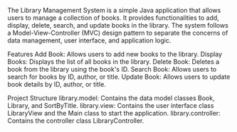 The Library Management System is a simple Java application that allows users to manage a collection of books. It provides functionalities to add, display, delete, search, and update books in the library. The system follows a Model-View-Controller (MVC) design pattern to separate the concerns of data management, user interface, and application logic.

Features
Add Book: Allows users to add new books to the library.
Display Books: Displays the list of all books in the library.
Delete Book: Deletes a book from the library using the book's ID.
Search Book: Allows users to search for books by ID, author, or title.
Update Book: Allows users to update book details by ID, author, or title.

Project Structure
library.model: Contains the data model classes Book, Library, and SortByTitle.
library.view: Contains the user interface class LibraryView and the Main class to start the application.
library.controller: Contains the controller class LibraryController.
